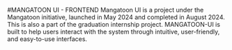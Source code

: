 #MANGATOON UI - FRONTEND
Mangatoon UI is a project under the Mangatoon initiative, launched in May 2024 and completed in August 2024. This is also a part of the graduation internship project. MANGATOON-UI is built to help users interact with the system through intuitive, user-friendly, and easy-to-use interfaces.
